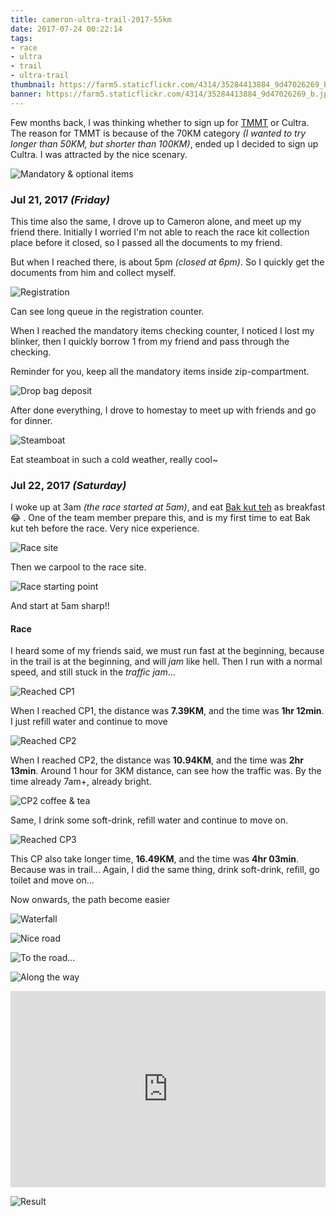 ```yaml
---
title: cameron-ultra-trail-2017-55km
date: 2017-07-24 00:22:14
tags:
- race
- ultra
- trail
- ultra-trail
thumbnail: https://farm5.staticflickr.com/4314/35284413884_9d47026269_b.jpg
banner: https://farm5.staticflickr.com/4314/35284413884_9d47026269_b.jpg
---
```

<style>
.video-container {
  position: relative;
  padding-bottom: 56.25%;
  padding-top: 30px; height: 0; overflow: hidden;
}
 
.video-container iframe,
.video-container object,
.video-container embed {
  position: absolute;
  top: 0;
  left: 0;
  width: 100%;
  height: 100%;
}
</style>

Few months back, I was thinking whether to sign up for [TMMT](http://www.asiatrailmaster.com/the-magnificent-merapoh-trail/) or Cultra. The reason for TMMT is because of the 70KM category _(I wanted to try longer than 50KM, but shorter than 100KM)_, ended up I decided to sign up Cultra. I was attracted by the nice scenary.

![Mandatory & optional items](https://farm5.staticflickr.com/4311/36084312366_88341033e8_z.jpg)

### Jul 21, 2017 _(Friday)_

This time also the same, I drove up to Cameron alone, and meet up my friend there. Initially I worried I'm not able to reach the race kit collection place before it closed, so I passed all the documents to my friend.

But when I reached there, is about 5pm _(closed at 6pm)_. So I quickly get the documents from him and collect myself.

![Registration](https://farm5.staticflickr.com/4326/35992654321_7d26596a19_z.jpg)

Can see long queue in the registration counter.

When I reached the mandatory items checking counter, I noticed I lost my blinker, then I quickly borrow 1 from my friend and pass through the checking.

Reminder for you, keep all the mandatory items inside zip-compartment.

![Drop bag deposit](https://farm5.staticflickr.com/4301/35284415464_1f18d68285_z.jpg)

After done everything, I drove to homestay to meet up with friends and go for dinner.

![Steamboat](https://farm5.staticflickr.com/4304/35284414214_811a328733_z.jpg)

Eat steamboat in such a cold weather, really cool~

### Jul 22, 2017 _(Saturday)_

I woke up at 3am _(the race started at 5am)_, and eat [Bak kut teh](https://en.wikipedia.org/wiki/Bak_kut_teh) as breakfast 😂 . One of the team member prepare this, and is my first time to eat Bak kut teh before the race. Very nice experience.

![Race site](https://farm5.staticflickr.com/4299/36125943765_aacc435ff2_z.jpg)

Then we carpool to the race site.

![Race starting point](https://farm5.staticflickr.com/4326/36125943845_b342b0d237_z.jpg)

And start at 5am sharp!!

#### Race

I heard some of my friends said, we must run fast at the beginning, because in the trail is at the beginning, and will _jam_ like hell. Then I run with a normal speed, and still stuck in the _traffic jam_...

![Reached CP1](https://farm5.staticflickr.com/4317/35284412354_a25a684489_z.jpg)

When I reached CP1, the distance was **7.39KM**, and the time was **1hr 12min**. I just refill water and continue to move

![Reached CP2](https://farm5.staticflickr.com/4318/35284411994_d080265ace_z.jpg)

When I reached CP2, the distance was **10.94KM**, and the time was **2hr 13min**. Around 1 hour for 3KM distance, can see how the traffic was. By the time already 7am+, already bright.

![CP2 coffee & tea](https://farm5.staticflickr.com/4323/35284411854_eb212945e8_z.jpg)

Same, I drink some soft-drink, refill water and continue to move on.

![Reached CP3](https://farm5.staticflickr.com/4327/35284410934_871747cc68_z.jpg)

This CP also take longer time, **16.49KM**, and the time was **4hr 03min**. Because was in trail... Again, I did the same thing, drink soft-drink, refill, go toilet and move on...

Now onwards, the path become easier

![Waterfall](https://farm5.staticflickr.com/4303/35956394802_5dfb3b6959_z.jpg)

![Nice road](https://farm5.staticflickr.com/4300/35956394672_32b7dd8113_z.jpg)

![To the road...](https://farm5.staticflickr.com/4314/36125942845_75898dd28c_z.jpg)

![Along the way](https://farm5.staticflickr.com/4321/36125942395_fe26798076_z.jpg)

<p class="video-container"><iframe width="560" height="315" src="https://www.youtube.com/embed/6nOI1x0tq8s?list=PLhlOGoBphNpWG4F3ajYxuMOXNpgezXuDT" frameborder="0" allowfullscreen></iframe></p>

![Result](https://farm5.staticflickr.com/4300/35940208442_6a86185b74_z.jpg)
